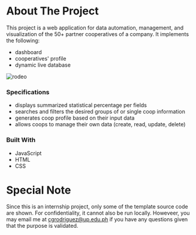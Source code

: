 # About The Project
This project is a web application for data automation, management, and visualization of the 50+ partner cooperatives of a company. It implements the following: 
- dashboard
- cooperatives' profile
- dynamic live database

![rodeo](https://user-images.githubusercontent.com/70369183/216235423-4e5feb5e-8a0c-4ac6-b94b-247078c2b614.png)

### Specifications
* displays summarized statistical percentage per fields
* searches and filters the desired groups of or single coop information
* generates coop profile based on their input data 
* allows coops to manage their own data (create, read, update, delete)

### Built With
* JavaScript
* HTML
* CSS

# Special Note
Since this is an internship project, only some of the template source code are shown. For confidentiality, it cannot also be run locally. Howeveer, you may email me at cgrodriguez@up.edu.ph if you have any questions given that the purpose is validated.

